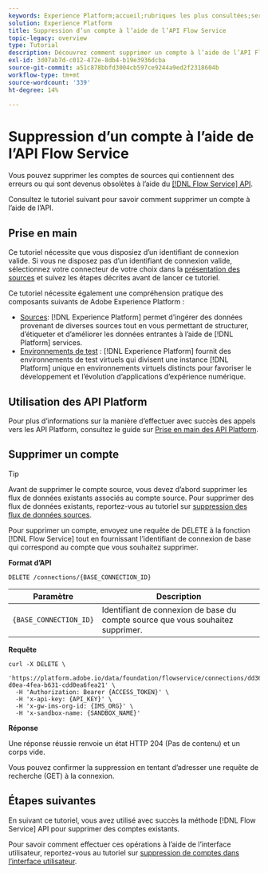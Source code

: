 ```yaml
---
keywords: Experience Platform;accueil;rubriques les plus consultées;service de flux;supprimer des comptes;supprimer;api
solution: Experience Platform
title: Suppression d’un compte à l’aide de l’API Flow Service
topic-legacy: overview
type: Tutorial
description: Découvrez comment supprimer un compte à l’aide de l’API Flow Service.
exl-id: 3d07ab7d-c012-472e-8db4-b19e3936dcba
source-git-commit: a51c878bbfd3004cb597ce9244a9ed2f2318604b
workflow-type: tm+mt
source-wordcount: '339'
ht-degree: 14%

---
```


# Suppression d’un compte à l’aide de l’API Flow Service

Vous pouvez supprimer les comptes de sources qui contiennent des erreurs ou qui sont devenus obsolètes à l’aide du [[!DNL Flow Service] API](https://www.adobe.io/experience-platform-apis/references/flow-service/).

Consultez le tutoriel suivant pour savoir comment supprimer un compte à l’aide de l’API.

## Prise en main

Ce tutoriel nécessite que vous disposiez d’un identifiant de connexion valide. Si vous ne disposez pas d’un identifiant de connexion valide, sélectionnez votre connecteur de votre choix dans la [présentation des sources](../../home.md) et suivez les étapes décrites avant de lancer ce tutoriel.

Ce tutoriel nécessite également une compréhension pratique des composants suivants de Adobe Experience Platform :

* [Sources](../../home.md): [!DNL Experience Platform] permet d’ingérer des données provenant de diverses sources tout en vous permettant de structurer, d’étiqueter et d’améliorer les données entrantes à l’aide de [!DNL Platform] services.
* [Environnements de test](../../../sandboxes/home.md) : [!DNL Experience Platform] fournit des environnements de test virtuels qui divisent une instance [!DNL Platform] unique en environnements virtuels distincts pour favoriser le développement et l’évolution d’applications d’expérience numérique.

## Utilisation des API Platform

Pour plus d’informations sur la manière d’effectuer avec succès des appels vers les API Platform, consultez le guide sur [Prise en main des API Platform](../../../landing/api-guide.md).

## Supprimer un compte

>[!TIP]
>
>Avant de supprimer le compte source, vous devez d’abord supprimer les flux de données existants associés au compte source. Pour supprimer des flux de données existants, reportez-vous au tutoriel sur [suppression des flux de données sources](./delete-dataflows.md).

Pour supprimer un compte, envoyez une requête de DELETE à la fonction [!DNL Flow Service] tout en fournissant l’identifiant de connexion de base qui correspond au compte que vous souhaitez supprimer.

**Format d’API**

```http
DELETE /connections/{BASE_CONNECTION_ID}
```

| Paramètre | Description |
| --- | --- |
| `{BASE_CONNECTION_ID}` | Identifiant de connexion de base du compte source que vous souhaitez supprimer. |

**Requête**

```shell
curl -X DELETE \
  'https://platform.adobe.io/data/foundation/flowservice/connections/dd3631cd-d0ea-4fea-b631-cdd0ea6fea21' \
  -H 'Authorization: Bearer {ACCESS_TOKEN}' \
  -H 'x-api-key: {API_KEY}' \
  -H 'x-gw-ims-org-id: {IMS_ORG}' \
  -H 'x-sandbox-name: {SANDBOX_NAME}'
```

**Réponse**

Une réponse réussie renvoie un état HTTP 204 (Pas de contenu) et un corps vide.

Vous pouvez confirmer la suppression en tentant d’adresser une requête de recherche (GET) à la connexion.

## Étapes suivantes

En suivant ce tutoriel, vous avez utilisé avec succès la méthode [!DNL Flow Service] API pour supprimer des comptes existants.

Pour savoir comment effectuer ces opérations à l’aide de l’interface utilisateur, reportez-vous au tutoriel sur [suppression de comptes dans l’interface utilisateur](../../tutorials/ui/delete-accounts.md).
